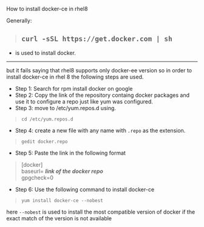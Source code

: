 How to install docker-ce in rhel8


Generally: 
>##  `curl -sSL https://get.docker.com | sh`
- is used to install docker.
---
but it fails saying that rhel8 supports only docker-ee version so in order to install docker-ce in rhel 8 the following steps are used.

- Step 1: Search for rpm install docker on google
- Step 2: Copy the link of the repository containg docker packages and use it to configure a repo just like yum was configured.
- Step 3: move to /etc/yum.repos.d using.
> `cd /etc/yum.repos.d`
- Step 4: create a new file with any name with `.repo` as the extension.
> `gedit docker.repo`
- Step 5: Paste the link in the following format

> [docker]  
> baseurl= *__link of the docker repo__*  
> gpgcheck=0   

- Step 6: Use the following command to install docker-ce
> `yum install docker-ce --nobest`

here `--nobest` is used to install the most compatible version of docker if the exact match of the version is not available